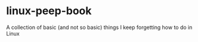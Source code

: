 # linux-peep-book
A collection of basic (and not so basic) things I keep forgetting how to do in Linux
